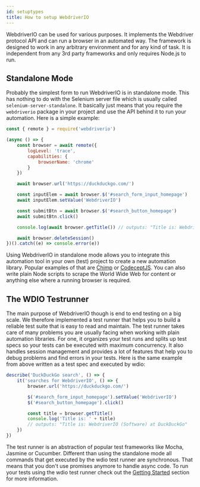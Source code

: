 ```yaml
---
id: setuptypes
title: How to setup WebdriverIO
---
```


WebdriverIO can be used for various purposes. It implements the Webdriver protocol API and can run a browser in an automated way. The framework is designed to work in any arbitrary environment and for any kind of task. It is independent from any 3rd party frameworks and only requires Node.js to run.

## Standalone Mode

Probably the simplest form to run WebdriverIO is in standalone mode. This has nothing to do with the Selenium server file which is usually called `selenium-server-standalone`. It basically just means that you require the `webdriverio` package in your project and use the API behind it to run your automation. Here is a simple example:

```js
const { remote } = require('webdriverio')

(async () => {
    const browser = await remote({
        logLevel: 'trace',
        capabilities: {
            browserName: 'chrome'
        }
    })

    await browser.url('https://duckduckgo.com/')

    const inputElem = await browser.$('#search_form_input_homepage')
    await inputElem.setValue('WebdriverIO')

    const submitBtn = await browser.$('#search_button_homepage')
    await submitBtn.click()

    console.log(await browser.getTitle()) // outputs: "Title is: WebdriverIO (Software) at DuckDuckGo"

    await browser.deleteSession()
})().catch((e) => console.error(e))
```

Using WebdriverIO in standalone mode allows you to integrate this automation tool in your own (test) project to create a new automation library. Popular examples of that are [Chimp](https://chimp.readme.io/) or [CodeceptJS](http://codecept.io/). You can also write plain Node scripts to scrape the World Wide Web for content or anything else where a running browser is required.

## The WDIO Testrunner

The main purpose of WebdriverIO though is end to end testing on a big scale. We therefore implemented a test runner that helps you to build a reliable test suite that is easy to read and maintain. The test runner takes care of many problems you are usually facing when working with plain automation libraries. For one, it organizes your test runs and splits up test specs so your tests can be executed with maximum concurrency. It also handles session management and provides a lot of features that help you to debug problems and find errors in your tests. Here is the same example from above written as a test spec and executed by wdio:

```js
describe('DuckDuckGo search', () => {
    it('searches for WebdriverIO', () => {
        browser.url('https://duckduckgo.com/')

        $('#search_form_input_homepage').setValue('WebdriverIO')
        $('#search_button_homepage').click()

        const title = browser.getTitle()
        console.log('Title is: ' + title)
        // outputs: "Title is: WebdriverIO (Software) at DuckDuckGo"
    })
})
```

The test runner is an abstraction of popular test frameworks like Mocha, Jasmine or Cucumber. Different than using the standalone mode all commands that get executed by the wdio test runner are synchronous. That means that you don't use promises anymore to handle async code. To run your tests using the wdio test runner check out the [Getting Started](GettingStarted.md) section for more information.
